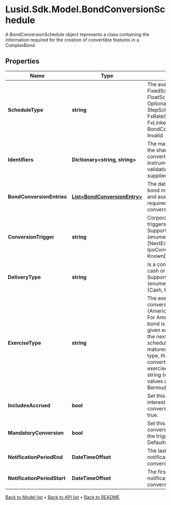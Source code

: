 # Lusid.Sdk.Model.BondConversionSchedule
A BondConversionSchedule object represents a class containing the  information required for the creation of convertible features in a ComplexBond

## Properties

Name | Type | Description | Notes
------------ | ------------- | ------------- | -------------
**ScheduleType** | **string** | The available values are: FixedSchedule, FloatSchedule, OptionalitySchedule, StepSchedule, Exercise, FxRateSchedule, FxLinkedNotionalSchedule, BondConversionSchedule, Invalid | 
**Identifiers** | **Dictionary&lt;string, string&gt;** | The market identifier(s) of the share that the bond converts to. The instrument  will not fail validation if no identifier is supplied. | [optional] 
**BondConversionEntries** | [**List&lt;BondConversionEntry&gt;**](BondConversionEntry.md) | The dates at which the bond may be converted and associated information required about the conversion. | [optional] 
**ConversionTrigger** | **string** | Corporate event that triggers a conversion    Supported string (enumeration) values are: [NextEquityFinancing, IpoConversion, KnownDates, SoftCall]. | 
**DeliveryType** | **string** | Is a conversion made into cash or into shares?    Supported string (enumeration) values are: [Cash, Physical]. | [optional] 
**ExerciseType** | **string** | The exercise type of the conversion schedule (American or European).  For American type, the bond is convertible from a given exercise date until the next date in the schedule, or until it matures.  For European type, the bond is only convertible on the given exercise date.    Supported string (enumeration) values are: [European, Bermudan, American]. | 
**IncludesAccrued** | **bool** | Set this to true if a accrued interest is included in the conversion. Defaults to true. | [optional] 
**MandatoryConversion** | **bool** | Set this to true if a conversion is mandatory if the trigger occurs. Defaults to false. | [optional] 
**NotificationPeriodEnd** | **DateTimeOffset** | The last day in the notification period for the conversion of the bond | [optional] 
**NotificationPeriodStart** | **DateTimeOffset** | The first day in the notification period for the conversion of the bond | [optional] 

[Back to Model list](../README.md#documentation-for-models) &#8226; [Back to API list](../README.md#documentation-for-api-endpoints) &#8226; [Back to README](../README.md)

